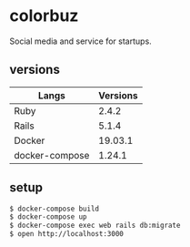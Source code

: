 # colorbuz
Social media and service for startups.
## versions
| Langs          | Versions |
| -------------- | -------- |
| Ruby           | 2.4.2    |
| Rails          | 5.1.4    |
| Docker         | 19.03.1  |
| docker-compose | 1.24.1   |
## setup
```sh
$ docker-compose build
$ docker-compose up
$ docker-compose exec web rails db:migrate
$ open http://localhost:3000
```